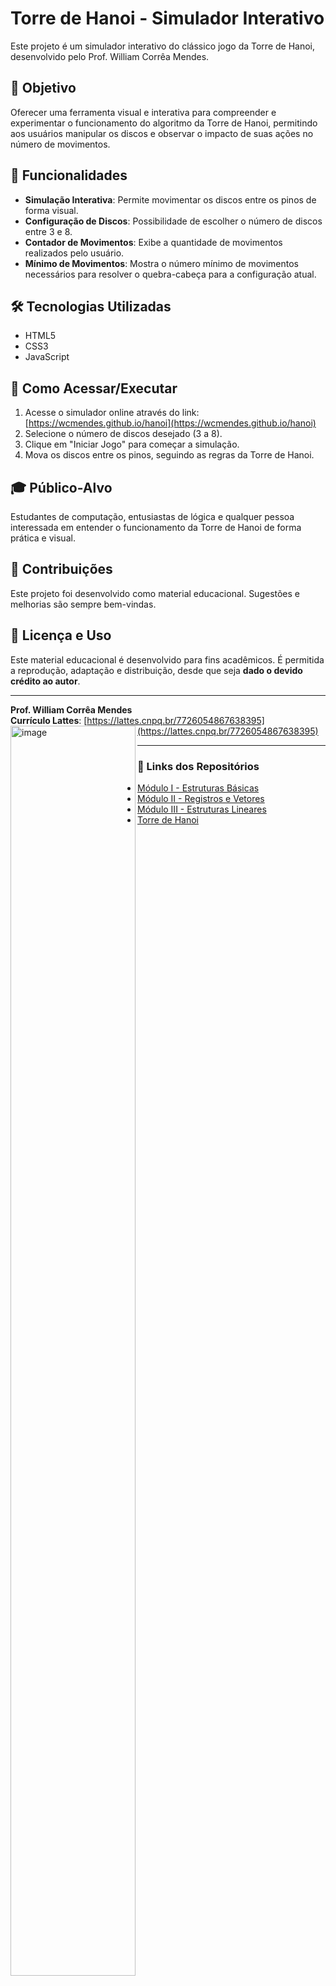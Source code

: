 # Torre de Hanoi - Simulador Interativo

Este projeto é um simulador interativo do clássico jogo da Torre de Hanoi, desenvolvido pelo Prof. William Corrêa Mendes.

## 📌 Objetivo

Oferecer uma ferramenta visual e interativa para compreender e experimentar o funcionamento do algoritmo da Torre de Hanoi, permitindo aos usuários manipular os discos e observar o impacto de suas ações no número de movimentos.

## 🧩 Funcionalidades

- **Simulação Interativa**: Permite movimentar os discos entre os pinos de forma visual.
- **Configuração de Discos**: Possibilidade de escolher o número de discos entre 3 e 8.
- **Contador de Movimentos**: Exibe a quantidade de movimentos realizados pelo usuário.
- **Mínimo de Movimentos**: Mostra o número mínimo de movimentos necessários para resolver o quebra-cabeça para a configuração atual.

## 🛠️ Tecnologias Utilizadas

- HTML5
- CSS3
- JavaScript

## 🚀 Como Acessar/Executar

1. Acesse o simulador online através do link: [https://wcmendes.github.io/hanoi](https://wcmendes.github.io/hanoi)
2. Selecione o número de discos desejado (3 a 8).
3. Clique em "Iniciar Jogo" para começar a simulação.
4. Mova os discos entre os pinos, seguindo as regras da Torre de Hanoi.

## 🎓 Público-Alvo

Estudantes de computação, entusiastas de lógica e qualquer pessoa interessada em entender o funcionamento da Torre de Hanoi de forma prática e visual.

## 🤝 Contribuições

Este projeto foi desenvolvido como material educacional. Sugestões e melhorias são sempre bem-vindas.

## 📄 Licença e Uso

Este material educacional é desenvolvido para fins acadêmicos. É permitida a reprodução, adaptação e distribuição, desde que seja **dado o devido crédito ao autor**.

---

**Prof. William Corrêa Mendes**  
**Currículo Lattes**: [https://lattes.cnpq.br/7726054867638395](https://lattes.cnpq.br/7726054867638395)
<img align="left" width="200" height="2000" alt="image" src="https://github.com/user-attachments/assets/99e540cd-3106-47c0-8578-95926730b655" />

---

### 🔗 Links dos Repositórios

- [Módulo I - Estruturas Básicas](https://github.com/wcmendes/ed_modulo1)
- [Módulo II - Registros e Vetores](https://github.com/wcmendes/ed_modulo2)
- [Módulo III - Estruturas Lineares](https://github.com/wcmendes/ed_modulo3)
- [Torre de Hanoi](https://github.com/wcmendes/hanoi)
